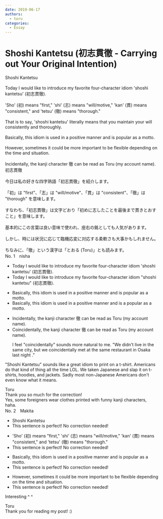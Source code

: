 ```yaml
---
date: 2019-06-17
authors:
  - toru
categories:
  - Essay
---
```


<h1 id="subject_show">Shoshi Kantetsu (初志貫徹 - Carrying out Your Original Intention)</h1>
<div class="date" hidden>Jun 17, 2019 22:05</div>
<div id="post"><div id="body_show_ori">
Shoshi Kantetsu<br/><br/>Today I would like to introduce my favorite four-character idiom 'shoshi kantetsu' (初志貫徹).<br/><br/>'Sho' (初) means "first," 'shi' (志) means "will/motive," 'kan' (貫) means "consistent," and 'tetsu' (徹) means "thorough."<br/><br/>That is to say, 'shoshi kantetsu' literally means that you maintain your will consistently and thoroughly.<br/><br/>Basically, this idiom is used in a positive manner and is popular as a motto.<br/><br/>However, sometimes it could be more important to be flexible depending on the time and situation.<br/><br/>Incidentally, the kanji character 徹 can be read as Toru (my account name).
</div></div>

<!-- more -->

<div id="post_ja"><div id="body_show_mo">
初志貫徹<br/><br/>今日は私の好きな四字熟語「初志貫徹」を紹介します。<br/><br/>「初」は "first"、「志」は "will/motive"、「貫」は "consistent"、「徹」は "thorough" を意味します。<br/><br/>すなわち、「初志貫徹」は文字どおり「初めに志したことを最後まで貫きとおすこと」を意味します。<br/><br/>基本的にこの言葉は良い意味で使われ、座右の銘としても人気があります。<br/><br/>しかし、時には状況に応じて臨機応変に対応する柔軟さも大事かもしれません。<br/><br/>ちなみに、「徹」という漢字は「とおる (Toru)」とも読みます。
</div></div>
<div id="block"><div class="first_name"> No. 1　<span class="just_name">nisha</span></div><div id="block2">
<ul class="correction_field">
<li class="incorrect">Today I would like to introduce my favorite four-character idiom 'shoshi kantetsu' (初志貫徹).</li>
<li class="corrected correct">
Today I would like to introduce my favorite four-character idiom "shoshi kantetsu" (初志貫徹).
</li>
</ul>
<ul class="correction_field">
<li class="incorrect">Basically, this idiom is used in a positive manner and is popular as a motto.</li>
<li class="corrected correct">
Basically, this idiom is used in a positive manner and is a popular <span class="sline"> as a</span> motto.
</li>
</ul>
<ul class="correction_field">
<li class="incorrect">Incidentally, the kanji character 徹 can be read as Toru (my account name).</li>
<li class="corrected correct">
Coincidentally, the kanji character 徹 can be read as Toru (my account name).
<p class="correction_comment">I feel "coincidentally" sounds more natural to me. "We didn't live in the same city, but we coincidentally met at the same restaurant in Osaka last night ."</p>
</li>
</ul>
<p class="comment_small">
 "Shoshi Kantetsu" sounds like a great idiom to print on a t-shirt. Americans do that kind of thing all the time LOL. We taken Japanese and slap it on t-shirts, hoodies, and jackets. Sadly most non-Japanese Americans don't even know what it means.
</p>

</div><div class="name"><span class="just_name">Toru</span><br>
Thank you so much for the correction!<br/>Yes, some foreigners wear clothes printed with funny kanji characters, haha.
</div>
</div>
<div id="block"><div class="first_name"> No. 2　<span class="just_name">Makita</span></div><div id="block2">
<ul class="correction_field">
<li class="incorrect">Shoshi Kantetsu</li>
<li class="corrected perfect">This sentence is perfect! No correction needed!</li>
</ul>
<ul class="correction_field">
<li class="incorrect">'Sho' (初) means "first," 'shi' (志) means "will/motive," 'kan' (貫) means "consistent," and 'tetsu' (徹) means "thorough."</li>
<li class="corrected perfect">This sentence is perfect! No correction needed!</li>
</ul>
<ul class="correction_field">
<li class="incorrect">Basically, this idiom is used in a positive manner and is popular as a motto.</li>
<li class="corrected perfect">This sentence is perfect! No correction needed!</li>
</ul>
<ul class="correction_field">
<li class="incorrect">However, sometimes it could be more important to be flexible depending on the time and situation.</li>
<li class="corrected perfect">This sentence is perfect! No correction needed!</li>
</ul>
<p class="comment_small">
 Interesting ^ ^
</p>

</div><div class="name"><span class="just_name">Toru</span><br>
Thank you for reading my post! :)
</div>
</div>

